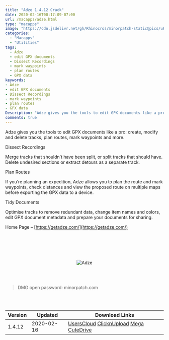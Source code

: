 ```yaml
---
title: "Adze 1.4.12 Crack"
date: 2020-02-16T00:17:09-07:00
url: /macapps/adze.html
type: "macapps"
image: "https://cdn.jsdelivr.net/gh/Rhinocros/minorpatch-static@pics/uPic/kGIV1p.jpg"
categories:
  - "Macapps"
  - "Utilities"
tags:
  - Adze
  - edit GPX documents
  - Dissect Recordings
  - mark waypoints
  - plan routes
  - GPX data
keywords:
- Adze
- edit GPX documents
- Dissect Recordings
- mark waypoints
- plan routes
- GPX data
Description: "Adze gives you the tools to edit GPX documents like a pro: create, modify and delete tracks, plan routes, mark waypoints and more."
comments: true
---
```


Adze gives you the tools to edit GPX documents like a pro: create, modify and delete tracks, plan routes, mark waypoints and more.

Dissect Recordings

Merge tracks that shouldn’t have been split, or split tracks that should have. Delete undesired sections or extract detours as a separate track.

Plan Routes

If you’re planning an expedition, Adze allows you to plan the route and mark waypoints, check distances and view the proposed route on multiple maps before exporting the GPX data to a device.

Tidy Documents

Optimise tracks to remove redundant data, change item names and colors, edit GPX document metadata and prepare your documents for sharing.



Home Page – [https://getadze.com/](https://getadze.com/)

<br/>
<br/>
<script async src="https://pagead2.googlesyndication.com/pagead/js/adsbygoogle.js"></script>
<ins class="adsbygoogle"
     style="display:block; text-align:center;"
     data-ad-layout="in-article"
     data-ad-format="fluid"
     data-ad-client="ca-pub-8746275014476192"
     data-ad-slot="5144997159"></ins>
<script>
     (adsbygoogle = window.adsbygoogle || []).push({});
</script>
<br/>
<br/>


<center>

![Adze](https://cdn.jsdelivr.net/gh/Rhinocros/minorpatch-static@pics/uPic/MinorPatch-20200216184907.jpg)

</center>

<br/>
<br/>


> DMG open password: minorpatch.com

<br/>

<br/>
<div id="history_version" class="history_version">

| Version | Updated | Download Links |
| ---- | ---- | ---- |
| 1.4.12 | 2020-02-16 | [UsersCloud](https://ouo.io/QxU3BQ)   [ClicknUpload](https://ouo.io/vfheK8x)   [Mega](https://ouo.io/FsMOYX)   [CuteDrive](https://ouo.io/TpoVDwt) |

</div>
